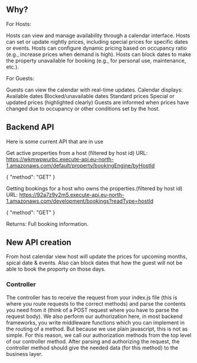 ## Why?

For Hosts:

Hosts can view and manage availability through a calendar interface.
Hosts can set or update nightly prices, including special prices for specific dates or events.
Hosts can configure dynamic pricing based on occupancy ratio (e.g., increase prices when demand is high).
Hosts can block dates to make the property unavailable for booking (e.g., for personal use, maintenance, etc.).

For Guests:

Guests can view the calendar with real-time updates.
Calendar displays:
  Available dates
  Blocked/unavailable dates
  Standard prices
  Special or updated prices (highlighted clearly)
  Guests are informed when prices have changed due to occupancy or other conditions set by the host.

## Backend API
Here is some current API that are in use

Get active properties from a host (filtered by host id)
URL: https://wkmwpwurbc.execute-api.eu-north-1.amazonaws.com/default/property/bookingEngine/byHostId

{
    "method": "GET"
}

Getting bookings for a host who owns the properties.(filtered by host id)
URL: https://92a7z9y2m5.execute-api.eu-north-1.amazonaws.com/development/bookings?readType=hostId

{
    "method": "GET"
}

Returns: Full booking information.

## New API creation

From host calendar view host will update the prices for upcoming months, spical date & events. Also can block dates that how the guest will not be able to book the proporty on those days.


### Controller
The controller has to receive the request from your index.js file (this is where you route requests to the correct methods) and parse the contents you need from it (think of a POST request where you have to parse the request body). We also perform our authorization here, in most backend frameworks, you write middleware functions which you can implement in the routing of a method. But because we use plain javascript, this is not as simple. For this reason, we call our authorization methods from the top level of our controller method. After parsing and authorizing the request, the controller method should give the needed data (for this method) to the business layer.